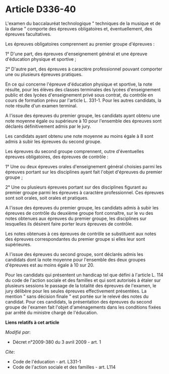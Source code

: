 # Article D336-40

L'examen du baccalauréat technologique " techniques de la musique et de la danse " comporte des épreuves obligatoires et,
éventuellement, des épreuves facultatives. 

Les épreuves obligatoires comprennent au premier groupe d'épreuves : 

1° D'une part, des épreuves d'enseignement général et une épreuve d'éducation physique et sportive ; 

2° D'autre part, des épreuves à caractère professionnel pouvant comporter une ou plusieurs épreuves pratiques. 

En ce qui concerne l'épreuve d'éducation physique et sportive, la note résulte, pour les élèves des classes terminales des
lycées d'enseignement public et des lycées d'enseignement privé sous contrat, du contrôle en cours de formation prévu par
l'article L. 331-1. Pour les autres candidats, la note résulte d'un examen terminal.

A l'issue des épreuves du premier groupe, les candidats ayant obtenu une note moyenne égale ou supérieure à 10 pour
l'ensemble des épreuves sont déclarés définitivement admis par le jury. 

Les candidats ayant obtenu une note moyenne au moins égale à 8 sont admis à subir les épreuves du second groupe. 

Les épreuves du second groupe comprennent, outre d'éventuelles épreuves obligatoires, des épreuves de contrôle : 

1° Une ou deux épreuves orales d'enseignement général choisies parmi les épreuves portant sur les disciplines ayant fait
l'objet d'épreuves du premier groupe ; 

2° Une ou plusieurs épreuves portant sur des disciplines figurant au premier groupe parmi les épreuves à caractère
professionnel. Ces épreuves sont soit orales, soit orales et pratiques.

A l'issue des épreuves du premier groupe, les candidats admis à subir les épreuves de contrôle du deuxième groupe font
connaître, sur le vu des notes obtenues aux épreuves du premier groupe, les disciplines sur lesquelles ils désirent faire
porter leurs épreuves de contrôle. 

Les notes obtenues à ces épreuves de contrôle se substituent aux notes des épreuves correspondantes du premier groupe si
elles leur sont supérieures.

A l'issue des épreuves du second groupe, sont déclarés admis les candidats dont la note moyenne pour l'ensemble des deux
groupes d'épreuves est au moins égale à 10 sur 20. 

Pour les candidats qui présentent un handicap tel que défini à l'article L. 114 du code de l'action sociale et des familles
et qui sont autorisés à étaler sur plusieurs sessions le passage de la totalité des épreuves de l'examen, le jury délibère
pour les seules épreuves effectivement présentées. La mention " sans décision finale " est portée sur le relevé des notes du
candidat. Pour ces candidats, la présentation des épreuves du second groupe de l'examen fait l'objet d'aménagements dans les
conditions fixées par arrêté du ministre chargé de l'éducation.

**Liens relatifs à cet article**

_Modifié par_:

  - Décret n°2009-380 du 3 avril 2009 - art. 1

_Cite_:

  - Code de l'éducation - art. L331-1
  - Code de l'action sociale et des familles - art. L114
